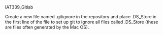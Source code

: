 IAT339_Gitlab

Create a new file named .gitignore in the repository and 
place  .DS_Store in the first line of the file to set up git to 
ignore all files called .DS_Store (these are files often generated by the Mac OS).
